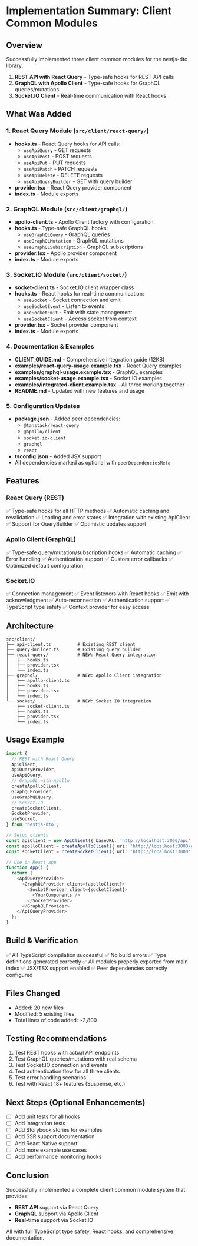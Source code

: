 # Implementation Summary: Client Common Modules

## Overview
Successfully implemented three client common modules for the nestjs-dto library:

1. **REST API with React Query** - Type-safe hooks for REST API calls
2. **GraphQL with Apollo Client** - Type-safe hooks for GraphQL queries/mutations
3. **Socket.IO Client** - Real-time communication with React hooks

## What Was Added

### 1. React Query Module (`src/client/react-query/`)
- **hooks.ts** - React Query hooks for API calls:
  - `useApiQuery` - GET requests
  - `useApiPost` - POST requests
  - `useApiPut` - PUT requests
  - `useApiPatch` - PATCH requests
  - `useApiDelete` - DELETE requests
  - `useApiQueryBuilder` - GET with query builder
- **provider.tsx** - React Query provider component
- **index.ts** - Module exports

### 2. GraphQL Module (`src/client/graphql/`)
- **apollo-client.ts** - Apollo Client factory with configuration
- **hooks.ts** - Type-safe GraphQL hooks:
  - `useGraphQLQuery` - GraphQL queries
  - `useGraphQLMutation` - GraphQL mutations
  - `useGraphQLSubscription` - GraphQL subscriptions
- **provider.tsx** - Apollo provider component
- **index.ts** - Module exports

### 3. Socket.IO Module (`src/client/socket/`)
- **socket-client.ts** - Socket.IO client wrapper class
- **hooks.ts** - React hooks for real-time communication:
  - `useSocket` - Socket connection and emit
  - `useSocketEvent` - Listen to events
  - `useSocketEmit` - Emit with state management
  - `useSocketClient` - Access socket from context
- **provider.tsx** - Socket provider component
- **index.ts** - Module exports

### 4. Documentation & Examples
- **CLIENT_GUIDE.md** - Comprehensive integration guide (12KB)
- **examples/react-query-usage.example.tsx** - React Query examples
- **examples/graphql-usage.example.tsx** - GraphQL examples
- **examples/socket-usage.example.tsx** - Socket.IO examples
- **examples/integrated-client.example.tsx** - All three working together
- **README.md** - Updated with new features and usage

### 5. Configuration Updates
- **package.json** - Added peer dependencies:
  - `@tanstack/react-query`
  - `@apollo/client`
  - `socket.io-client`
  - `graphql`
  - `react`
- **tsconfig.json** - Added JSX support
- All dependencies marked as optional with `peerDependenciesMeta`

## Features

### React Query (REST)
✅ Type-safe hooks for all HTTP methods
✅ Automatic caching and revalidation
✅ Loading and error states
✅ Integration with existing ApiClient
✅ Support for QueryBuilder
✅ Optimistic updates support

### Apollo Client (GraphQL)
✅ Type-safe query/mutation/subscription hooks
✅ Automatic caching
✅ Error handling
✅ Authentication support
✅ Custom error callbacks
✅ Optimized default configuration

### Socket.IO
✅ Connection management
✅ Event listeners with React hooks
✅ Emit with acknowledgment
✅ Auto-reconnection
✅ Authentication support
✅ TypeScript type safety
✅ Context provider for easy access

## Architecture

```
src/client/
├── api-client.ts          # Existing REST client
├── query-builder.ts       # Existing query builder
├── react-query/           # NEW: React Query integration
│   ├── hooks.ts
│   ├── provider.tsx
│   └── index.ts
├── graphql/               # NEW: Apollo Client integration
│   ├── apollo-client.ts
│   ├── hooks.ts
│   ├── provider.tsx
│   └── index.ts
└── socket/                # NEW: Socket.IO integration
    ├── socket-client.ts
    ├── hooks.ts
    ├── provider.tsx
    └── index.ts
```

## Usage Example

```typescript
import {
  // REST with React Query
  ApiClient,
  ApiQueryProvider,
  useApiQuery,
  // GraphQL with Apollo
  createApolloClient,
  GraphQLProvider,
  useGraphQLQuery,
  // Socket.IO
  createSocketClient,
  SocketProvider,
  useSocket,
} from 'nestjs-dto';

// Setup clients
const apiClient = new ApiClient({ baseURL: 'http://localhost:3000/api' });
const apolloClient = createApolloClient({ uri: 'http://localhost:3000/graphql' });
const socketClient = createSocketClient({ url: 'http://localhost:3000' });

// Use in React app
function App() {
  return (
    <ApiQueryProvider>
      <GraphQLProvider client={apolloClient}>
        <SocketProvider client={socketClient}>
          <YourComponents />
        </SocketProvider>
      </GraphQLProvider>
    </ApiQueryProvider>
  );
}
```

## Build & Verification

✅ All TypeScript compilation successful
✅ No build errors
✅ Type definitions generated correctly
✅ All modules properly exported from main index
✅ JSX/TSX support enabled
✅ Peer dependencies correctly configured

## Files Changed

- Added: 20 new files
- Modified: 5 existing files
- Total lines of code added: ~2,800

## Testing Recommendations

1. Test REST hooks with actual API endpoints
2. Test GraphQL queries/mutations with real schema
3. Test Socket.IO connection and events
4. Test authentication flow for all three clients
5. Test error handling scenarios
6. Test with React 18+ features (Suspense, etc.)

## Next Steps (Optional Enhancements)

- [ ] Add unit tests for all hooks
- [ ] Add integration tests
- [ ] Add Storybook stories for examples
- [ ] Add SSR support documentation
- [ ] Add React Native support
- [ ] Add more example use cases
- [ ] Add performance monitoring hooks

## Conclusion

Successfully implemented a complete client common module system that provides:
- **REST API** support via React Query
- **GraphQL** support via Apollo Client  
- **Real-time** support via Socket.IO

All with full TypeScript type safety, React hooks, and comprehensive documentation.
